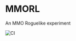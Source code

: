 # MMORL

An MMO Roguelike experiment

![CI](https://github.com/matt-clegg/MMORL/workflows/CI/badge.svg?branch=master)